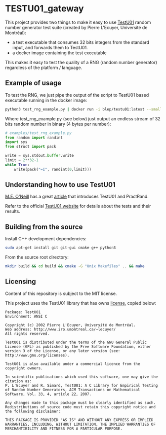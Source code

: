 # TESTU01_gateway

This project provides two things to make it easy to use [TestU01](http://simul.iro.umontreal.ca/testu01/tu01.html)
random number generator test suite (created by Pierre L'Ecuyer, Université de Montréal):

- a test executable that consumes 32 bits integers from the standard input, and forwards them to TestU01.
- a docker image containing the test executable

This makes it easy to test the quality of a RNG (random number generator) regardless of the platform / language.

## Example of usage

To test the RNG, we just pipe the output of the script to TestU01 based executable running in the docker image:

```bash
python3 test_rng_example.py | docker run -i blep/testu01:latest --small-crunch
```

Where test_rng_example.py (see below) just output an endless stream of 32 bits random number in binary (4 bytes per number):

```python
# examples/test_rng_example.py
from random import randint
import sys
from struct import pack

write = sys.stdout.buffer.write
limit = 2**32-1
while True:
    write(pack("=I", randint(0,limit)))
```

## Understanding how to use TestU01

[M.E. O'Neill](http://www.pcg-random.org/blog/) has a great [article](http://www.pcg-random.org/posts/pcg-passes-practrand.html) that introduces TestU01 and PractRand.

Refer to the official [TestU01 website](http://simul.iro.umontreal.ca/testu01/tu01.html) for details about
the tests and their results.

## Building from the source

Install C++ development dependencies:

```bash
sudo apt-get install git git-gui cmake g++ python3
```

From the source root directory:

```bash
mkdir build && cd build && cmake -G "Unix Makefiles" .. && make
```

## Licensing

Content of this repository is subject to the MIT license.

This project uses the TestU01 library that has owns [license](http://simul.iro.umontreal.ca/testu01/copyright.html), copied below:

    Package: TestU01
    Environment: ANSI C

    Copyright (c) 2002 Pierre L'Ecuyer, Université de Montréal.
    Web address: http://www.iro.umontreal.ca/~lecuyer/
    All rights reserved.

    TestU01 is distributed under the terms of the GNU General Public License (GPL) as published by the Free Software Foundation, either version 3 of the License, or any later version (see: http://www.gnu.org/licenses).

    TestU01 is also available under a commercial licence from the copyright owners.

    In scientific publications which used this software, one may give the citation as:
    P. L'Ecuyer and R. Simard, TestU01: A C Library for Empirical Testing of Random Number Generators, ACM Transactions on Mathematical Software, Vol. 33, 4, article 22, 2007.

    Any changes made to this package must be clearly identified as such. Redistributions of source code must retain this copyright notice and the following disclaimer:

    THIS PACKAGE IS PROVIDED "AS IS" AND WITHOUT ANY EXPRESS OR IMPLIED WARRANTIES, INCLUDING, WITHOUT LIMITATION, THE IMPLIED WARRANTIES OF MERCHANTIBILITY AND FITNESS FOR A PARTICULAR PURPOSE.
